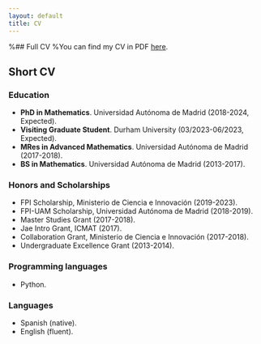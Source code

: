 ```yaml
---
layout: default
title: CV
---
```

%## Full CV
%You can find my CV in PDF [here](files/cv_Telmo_Perez.pdf).

## Short CV

### Education

* **PhD in Mathematics**. Universidad Autónoma de Madrid (2018-2024, Expected).
* **Visiting Graduate Student**. Durham University (03/2023-06/2023, Expected).
* **MRes in Advanced Mathematics**. Universidad Autónoma de Madrid (2017-2018).
* **BS in Mathematics**. Universidad Autónoma de Madrid (2013-2017).

### Honors and Scholarships
* FPI Scholarship, Ministerio de Ciencia e Innovación (2019-2023).
* FPI-UAM Scholarship, Universidad Autónoma de Madrid (2018-2019).
* Master Studies Grant (2017-2018).
* Jae Intro Grant, ICMAT (2017).
* Collaboration Grant, Ministerio de Ciencia e Innovación (2017-2018).
* Undergraduate Excellence Grant (2013-2014).  

### Programming languages
* Python.

### Languages
* Spanish (native).
* English (fluent).

